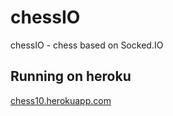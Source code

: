 # chessIO

chessIO - chess based on Socked.IO

## Running on heroku

[chess10.herokuapp.com](https://chess10.herokuapp.com/ "Click to open app on heroku")
